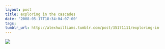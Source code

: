 ```yaml
---
layout: post
title: exploring in the cascades
date: '2008-05-17T18:34:04-07:00'
tags: 
tumblr_url: http://alexhwilliams.tumblr.com/post/35171111/exploring-in-the-cascades
---
```

<img src="http://31.media.tumblr.com/EXq6qISRE94i6tjjzYV9Caj3_250.jpg"/>

